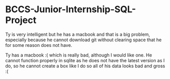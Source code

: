 # BCCS-Junior-Internship-SQL-Project


Ty is very intelligent but he has a macbook and that is a big problem, especially because he cannot download git without clearing space that he for some reason does not have.

Ty has a macbook :( which is really bad, although I would like one. He cannot function properly in sqlite as he does not have the latest version as I do, so he cannot create a box like I do so all of his data looks bad and gross :(

